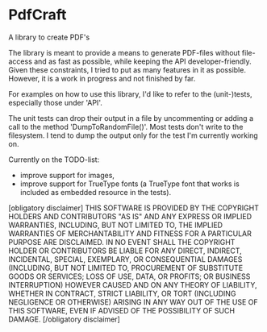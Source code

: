 PdfCraft
========

A library to create PDF's

The library is meant to provide a means to generate PDF-files without file-access and as fast as possible, while
keeping the API developer-friendly. Given these constraints, I tried to put as many features in it as possible.
However, it is a work in progress and not finished by far.

For examples on how to use this library, I'd like to refer to the (unit-)tests, especially those under 'API'.

The unit tests can drop their output in a file by uncommenting or adding a call to the method 'DumpToRandomFile()'.
Most tests don't write to the filesystem. I tend to dump the output only for the test I'm currently working on.

Currently on the TODO-list:
- improve support for images,
- improve support for TrueType fonts (a TrueType font that works is included as embedded resource in the tests).



[obligatory disclaimer]
THIS SOFTWARE IS PROVIDED BY THE COPYRIGHT HOLDERS AND CONTRIBUTORS "AS IS" AND ANY EXPRESS OR IMPLIED WARRANTIES, INCLUDING, BUT NOT LIMITED TO, THE IMPLIED WARRANTIES OF MERCHANTABILITY AND FITNESS FOR A PARTICULAR PURPOSE ARE DISCLAIMED. IN NO EVENT SHALL THE COPYRIGHT HOLDER OR CONTRIBUTORS BE LIABLE FOR ANY DIRECT, INDIRECT, INCIDENTAL, SPECIAL, EXEMPLARY, OR CONSEQUENTIAL DAMAGES (INCLUDING, BUT NOT LIMITED TO, PROCUREMENT OF SUBSTITUTE GOODS OR SERVICES; LOSS OF USE, DATA, OR PROFITS; OR BUSINESS INTERRUPTION) HOWEVER CAUSED AND ON ANY THEORY OF LIABILITY, WHETHER IN CONTRACT, STRICT LIABILITY, OR TORT (INCLUDING NEGLIGENCE OR OTHERWISE) ARISING IN ANY WAY OUT OF THE USE OF THIS SOFTWARE, EVEN IF ADVISED OF THE POSSIBILITY OF SUCH DAMAGE.
[/obligatory disclaimer]
